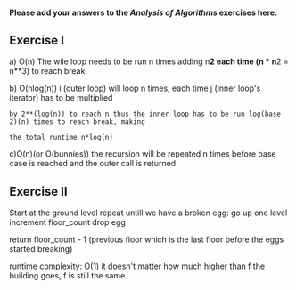 #### Please add your answers to the ***Analysis of  Algorithms*** exercises here.

## Exercise I

a) O(n) The wile loop needs to be run n times adding n**2 each time (n * n**2 = n**3) to reach break.


b)  O(nlog(n)) i (outer loop) will loop n times, each time j (inner loop's iterator) has to be multiplied 

    by 2**(log(n)) to reach n thus the inner loop has to be run log(base 2)(n) times to reach break, making 

    the total runtime n*log(n)



c)O(n)(or O(bunnies)) the recursion will be repeated n times before base case is reached and the outer call is returned.

## Exercise II

Start at the ground level
repeat untill we have a broken egg:
    go up one level
    increment floor_count
    drop egg

return floor_count - 1 (previous floor which is the last floor before the eggs started breaking)

runtime complexity: O(1) it doesn't matter how much higher than f the building goes, f is still the same.


